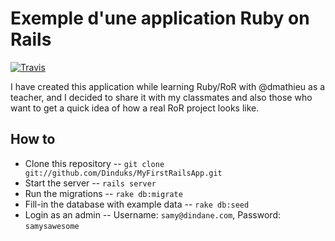 Exemple d'une application Ruby on Rails
=======================================
[![Travis](https://secure.travis-ci.org/Dinduks/MyFirstRailsApp.png)](http://travis-ci.org/Dinduks/MyFirstRailsApp)

I have created this application while learning Ruby/RoR with @dmathieu as a teacher, and I decided to share it with my classmates and also those who want to get a quick idea of how a real RoR project looks like.

How to
------
* Clone this repository -- `git clone git://github.com/Dinduks/MyFirstRailsApp.git`
* Start the server -- `rails server`
* Run the migrations -- `rake db:migrate`
* Fill-in the database with example data -- `rake db:seed`
* Login as an admin -- Username: `samy@dindane.com`, Password: `samysawesome`
